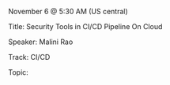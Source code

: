 November 6 @ 5:30 AM (US central)

Title: Security Tools in CI/CD Pipeline On Cloud

Speaker: Malini Rao

Track: CI/CD

Topic:


